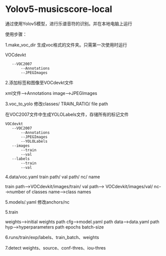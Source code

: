 # Yolov5-musicscore-local
通过使用Yolov5模型，进行乐谱音符的识别。并在本地电脑上运行


使用步骤：

1.make_voc_dir 生成voc格式的文件夹。只需第一次使用时运行

  VOCdevkt
  
       --VOC2007
           --Annotations
           --JPEGImages
           
2.添加标签和图像至VOCdevkt文件

   xml文件-->Annotations
   image-->JPEGImages
   
3.voc_to_yolo  修改classes/ TRAIN_RATIO/ file path

  在VOC2007文件中生成YOLOLabels文件，存储所有的标记文件
  
    VOCdevkt
       --VOC2007
           --Annotations
           --JPEGImages
           --YOLOLabels
       --images
           --train
           --val
       --labels
           --train
           --val
           
4.data/voc.yaml  train path/ val path/ nc/ name

  train path-->VOCdevkit/images/train/
  val path--> VOCdevkit/images/val/
  nc-->number of classes
  name-->class names
  
5.models/.yaml 修改anchors/nc

5.train  

  weights-->initial weights path
  cfg-->model.yaml path
  data-->data.yaml path
  hyp-->hyperparameters path
  epochs
  batch-size
  
6.runs/train/exp/labels、train_batch、weights

7.detect  weights、source、conf-thres、iou-thres
